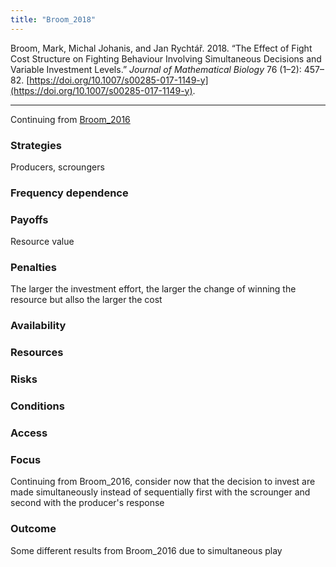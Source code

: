 ```yaml
---
title: "Broom_2018"
---
```


Broom, Mark, Michal Johanis, and Jan Rychtář. 2018. “The Effect of Fight Cost Structure on Fighting Behaviour Involving Simultaneous Decisions and Variable Investment Levels.” _Journal of Mathematical Biology_ 76 (1–2): 457–82. [https://doi.org/10.1007/s00285-017-1149-y](https://doi.org/10.1007/s00285-017-1149-y).

---

Continuing from [Broom_2016](Broom_2016.md)

### Strategies
Producers, scroungers

### Frequency dependence

### Payoffs
Resource value

### Penalties
The larger the investment effort, the larger the change of winning the resource but allso the larger the cost

### Availability

### Resources

### Risks

### Conditions

### Access

### Focus
Continuing from Broom_2016, consider now that the decision to invest are made simultaneously instead of sequentially first with the scrounger and second with the producer's response

### Outcome
Some different results from Broom_2016 due to simultaneous play

